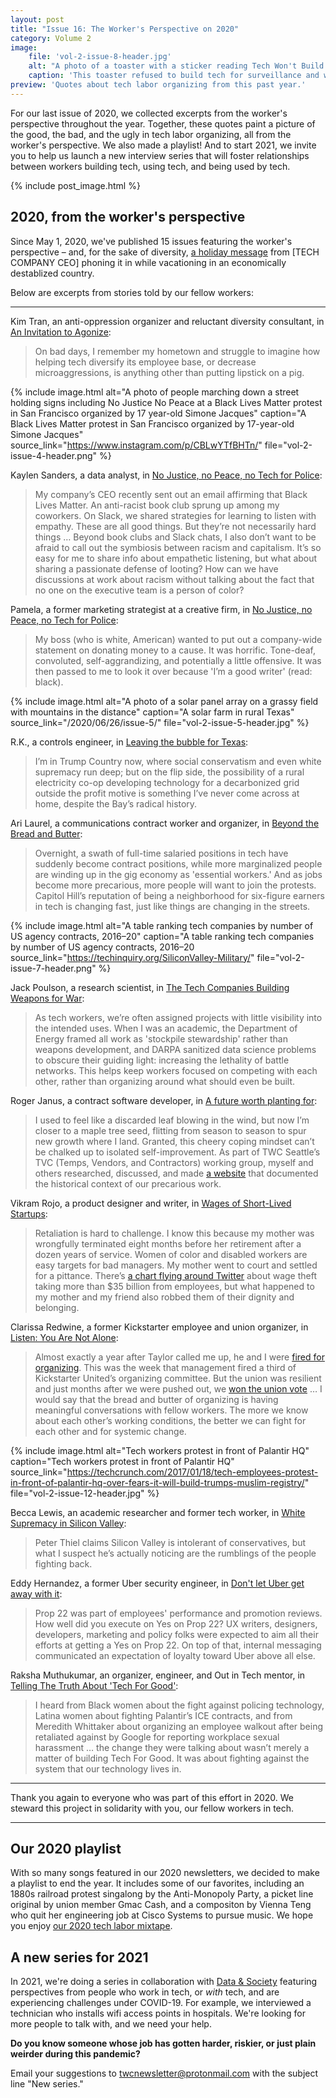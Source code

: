 ```yaml
---
layout: post
title: "Issue 16: The Worker's Perspective on 2020"
category: Volume 2
image:
    file: 'vol-2-issue-8-header.jpg'
    alt: "A photo of a toaster with a sticker reading Tech Won't Build It"
    caption: 'This toaster refused to build tech for surveillance and warfare. Photo by Ari Laurel.'
preview: 'Quotes about tech labor organizing from this past year.'
---
```

For our last issue of 2020, we collected excerpts from the worker's perspective throughout the year. Together, these quotes paint a picture of the good, the bad, and the ugly in tech labor organizing, all from the worker's perspective. We also made a playlist! And to start 2021, we invite you to help us launch a new interview series that will foster relationships between workers building tech, using tech, and being used by tech.

<!--excerpt-->

{% include post_image.html %}

## 2020, from the worker's perspective

Since May 1, 2020, we've published 15 issues featuring the worker's perspective – and, for the sake of diversity, [a holiday message](https://news.techworkerscoalition.org/2020/11/27/issue-15/) from \[TECH COMPANY CEO\] phoning it in while vacationing in an economically destablized country.

Below are excerpts from stories told by our fellow workers:

---

Kim Tran, an anti-oppression organizer and reluctant diversity consultant, in [An Invitation to Agonize](https://news.techworkerscoalition.org/2020/05/29/issue-3/):

> On bad days, I remember my hometown and struggle to imagine how helping tech diversify its employee base, or decrease microaggressions, is anything other than putting lipstick on a pig.

{% include image.html
alt="A photo of people marching down a street holding signs including No Justice No Peace at a Black Lives Matter protest in San Francisco organized by 17 year-old Simone Jacques"
caption="A Black Lives Matter protest in San Francisco organized by 17-year-old Simone Jacques"
source_link="https://www.instagram.com/p/CBLwYTfBHTn/"
file="vol-2-issue-4-header.png" %}

Kaylen Sanders, a data analyst, in [No Justice, no Peace, no Tech for Police](https://news.techworkerscoalition.org/2020/06/12/issue-4/):

> My company’s CEO recently sent out an email affirming that Black Lives Matter. An anti-racist book club sprung up among my coworkers. On Slack, we shared strategies for learning to listen with empathy. These are all good things. But they’re not necessarily hard things … Beyond book clubs and Slack chats, I also don’t want to be afraid to call out the symbiosis between racism and capitalism. It’s so easy for me to share info about empathetic listening, but what about sharing a passionate defense of looting? How can we have discussions at work about racism without talking about the fact that no one on the executive team is a person of color?

Pamela, a former marketing strategist at a creative firm, in [No Justice, no Peace, no Tech for Police](https://news.techworkerscoalition.org/2020/06/12/issue-4/):

> My boss (who is white, American) wanted to put out a company-wide statement on donating money to a cause. It was horrific. Tone-deaf, convoluted, self-aggrandizing, and potentially a little offensive. It was then passed to me to look it over because 'I’m a good writer' (read: black).

{% include image.html
alt="A photo of a solar panel array on a grassy field with mountains in the distance"
caption="A solar farm in rural Texas"
source_link="/2020/06/26/issue-5/"
file="vol-2-issue-5-header.jpg" %}

R.K., a controls engineer, in [Leaving the bubble for Texas](https://news.techworkerscoalition.org/2020/06/26/issue-5/):

> I’m in Trump Country now, where social conservatism and even white supremacy run deep; but on the flip side, the possibility of a rural electricity co-op developing technology for a decarbonized grid outside the profit motive is something I’ve never come across at home, despite the Bay’s radical history.

Ari Laurel, a communications contract worker and organizer, in [Beyond the Bread and Butter](https://news.techworkerscoalition.org/2020/07/10/issue-6/):

> Overnight, a swath of full-time salaried positions in tech have suddenly become contract positions, while more marginalized people are winding up in the gig economy as 'essential workers.' And as jobs become more precarious, more people will want to join the protests. Capitol Hill’s reputation of being a neighborhood for six-figure earners in tech is changing fast, just like things are changing in the streets.

{% include image.html
alt="A table ranking tech companies by number of US agency contracts, 2016–20"
caption="A table ranking tech companies by number of US agency contracts, 2016–20
source_link="https://techinquiry.org/SiliconValley-Military/"
file="vol-2-issue-7-header.png" %}

Jack Poulson, a research scientist, in [The Tech Companies Building Weapons for War](https://news.techworkerscoalition.org/2020/07/24/issue-7/):

> As tech workers, we’re often assigned projects with little visibility into the intended uses. When I was an academic, the Department of Energy framed all work as 'stockpile stewardship' rather than weapons development, and DARPA sanitized data science problems to obscure their guiding light: increasing the lethality of battle networks. This helps keep workers focused on competing with each other, rather than organizing around what should even be built.

Roger Janus, a contract software developer, in [A future worth planting for](https://news.techworkerscoalition.org/2020/08/07/issue-8/):

> I used to feel like a discarded leaf blowing in the wind, but now I’m closer to a maple tree seed, flitting from season to season to spur new growth where I land. Granted, this cheery coping mindset can’t be chalked up to isolated self-improvement. As part of TWC Seattle’s TVC (Temps, Vendors, and Contractors) working group, myself and others researched, discussed, and made [a website](https://techcontracting.work/resources/history/) that documented the historical context of our precarious work.

Vikram Rojo, a product designer and writer, in [Wages of Short-Lived Startups](https://news.techworkerscoalition.org/2020/09/04/issue-10/):

> Retaliation is hard to challenge. I know this because my mother was wrongfully terminated eight months before her retirement after a dozen years of service. Women of color and disabled workers are easy targets for bad managers. My mother went to court and settled for a pittance. There’s [a chart flying around Twitter](https://twitter.com/michalrozworski/status/1189590491559419904) about wage theft taking more than $35 billion from employees, but what happened to my mother and my friend also robbed them of their dignity and belonging.

Clarissa Redwine, a former Kickstarter employee and union organizer, in [Listen: You Are Not Alone](https://news.techworkerscoalition.org/2020/10/02/issue-11/):

> Almost exactly a year after Taylor called me up, he and I were [fired for organizing](https://www.vice.com/en/article/wxqawn/labor-board-finds-merit-that-kickstarter-illegally-fired-union-organizer). This was the week that management fired a third of Kickstarter United’s organizing committee. But the union was resilient and just months after we were pushed out, we [won the union vote](https://twitter.com/ClarissaRedwine/status/1229797142115553280) … I would say that the bread and butter of organizing is having meaningful conversations with fellow workers. The more we know about each other’s working conditions, the better we can fight for each other and for systemic change.

{% include image.html
alt="Tech workers protest in front of Palantir HQ"
caption="Tech workers protest in front of Palantir HQ"
source_link="https://techcrunch.com/2017/01/18/tech-employees-protest-in-front-of-palantir-hq-over-fears-it-will-build-trumps-muslim-registry/"
file="vol-2-issue-12-header.jpg" %}

Becca Lewis, an academic researcher and former tech worker, in [White Supremacy in Silicon Valley](https://news.techworkerscoalition.org/2020/10/16/issue-12/):

> Peter Thiel claims Silicon Valley is intolerant of conservatives, but what I suspect he’s actually noticing are the rumblings of the people fighting back.

Eddy Hernandez, a former Uber security engineer, in [Don't let Uber get away with it](https://news.techworkerscoalition.org/2020/10/30/issue-13/):

> Prop 22 was part of employees' performance and promotion reviews. How well did you execute on Yes on Prop 22? UX writers, designers, developers, marketing and policy folks were expected to aim all their efforts at getting a Yes on Prop 22. On top of that, internal messaging communicated an expectation of loyalty toward Uber above all else.

Raksha Muthukumar, an organizer, engineer, and Out in Tech mentor, in [Telling The Truth About 'Tech For Good'](https://news.techworkerscoalition.org/2020/11/13/issue-14/):

> I heard from Black women about the fight against policing technology, Latina women about fighting Palantir’s ICE contracts, and from Meredith Whittaker about organizing an employee walkout after being retaliated against by Google for reporting workplace sexual harassment … the change they were talking about wasn’t merely a matter of building Tech For Good. It was about fighting against the system that our technology lives in.

---

Thank you again to everyone who was part of this effort in 2020. We steward this project in solidarity with you, our fellow workers in tech.

---

## Our 2020 playlist

With so many songs featured in our 2020 newsletters, we decided to make a playlist to end the year. It includes some of our favorites, including an 1880s railroad protest singalong by the Anti-Monopoly Party, a picket line original by union member Gmac Cash, and a compositon by Vienna Teng who quit her engineering job at Cisco Systems to pursue music. We hope you enjoy [our 2020 tech labor mixtape](https://www.youtube.com/playlist?list=PLxQw65Dxu51HeVTsbPXR7pTWYxo6iVcU6).

## A new series for 2021

In 2021, we're doing a series in collaboration with [Data & Society](https://datasociety.net/) featuring perspectives from people who work in tech, or *with* tech, and are experiencing challenges under COVID-19. For example, we interviewed a technician who installs wifi access points in hospitals. We're looking for more people to talk with, and we need your help.

**Do you know someone whose job has gotten harder, riskier, or just plain weirder during this pandemic?**

Email your suggestions to <twcnewsletter@protonmail.com> with the subject line "New series."
